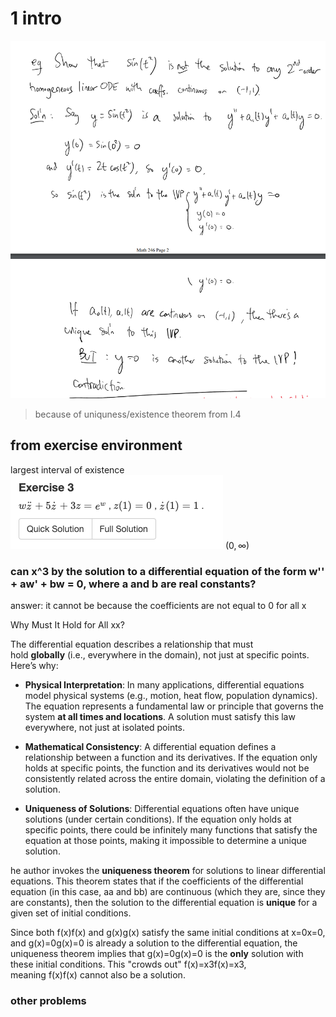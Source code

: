 # 1 intro

![](z_attachments/Pasted%20image%2020250306214339.png)
> because of uniquness/existence theorem from I.4

## from exercise environment

largest interval of existence
![](z_attachments/Pasted%20image%2020250318162921.png)
	$(0, \infty)$

### can x^3 by the solution to a differential equation of the form w'' + aw' + bw = 0, where a and b are real constants?

answer: it cannot be because the coefficients are not equal to 0 for all x

Why Must It Hold for All xx?

The differential equation describes a relationship that must hold **globally** (i.e., everywhere in the domain), not just at specific points. Here’s why:

- **Physical Interpretation**: In many applications, differential equations model physical systems (e.g., motion, heat flow, population dynamics). The equation represents a fundamental law or principle that governs the system **at all times and locations**. A solution must satisfy this law everywhere, not just at isolated points.
    
- **Mathematical Consistency**: A differential equation defines a relationship between a function and its derivatives. If the equation only holds at specific points, the function and its derivatives would not be consistently related across the entire domain, violating the definition of a solution.
    
- **Uniqueness of Solutions**: Differential equations often have unique solutions (under certain conditions). If the equation only holds at specific points, there could be infinitely many functions that satisfy the equation at those points, making it impossible to determine a unique solution.

he author invokes the **uniqueness theorem** for solutions to linear differential equations. This theorem states that if the coefficients of the differential equation (in this case, aa and bb) are continuous (which they are, since they are constants), then the solution to the differential equation is **unique** for a given set of initial conditions.

Since both f(x)f(x) and g(x)g(x) satisfy the same initial conditions at x=0x=0, and g(x)=0g(x)=0 is already a solution to the differential equation, the uniqueness theorem implies that g(x)=0g(x)=0 is the **only** solution with these initial conditions. This "crowds out" f(x)=x3f(x)=x3, meaning f(x)f(x) cannot also be a solution.

### other problems

